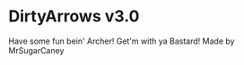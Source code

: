 DirtyArrows v3.0
==================
Have some fun bein' Archer!
Get'm with ya Bastard!
Made by MrSugarCaney
